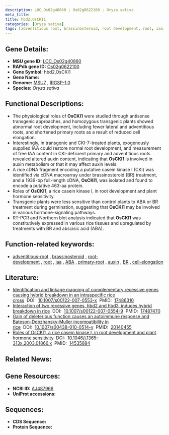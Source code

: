 ```yaml
---
description: LOC_Os02g40860 ; Os02g0622100 ; Oryza sativa
meta_title:
title: hbd2,OsCKI1
categories: [Oryza sativa]
tags: [adventitious root, brassinosteroid, root development, root, iaa,  ABA , primary root, auxin,  BR , cell elongation]
---
```


## Gene Details:
- **MSU gene ID:** [LOC_Os02g40860](http://rice.uga.edu/cgi-bin/ORF_infopage.cgi?orf=LOC_Os02g40860)  
- **RAPdb gene ID:** [Os02g0622100](https://rapdb.dna.affrc.go.jp/locus/?name=Os02g0622100)  
- **Gene Symbol:** hbd2,OsCKI1
- **Gene Name:**
- **Genome:**  [MSU7](http://rice.uga.edu/)&nbsp;,&nbsp;[IRGSP-1.0](https://rapdb.dna.affrc.go.jp/download/irgsp1.html)
- **Species:** *Oryza sativa*

## Functional Descriptions:
   - The physiological roles of **OsCKI1** were studied through antisense transgenic approaches, and homozygous transgenic plants showed abnormal root development, including fewer lateral and adventitious roots, and shortened primary roots as a result of reduced cell elongation.
   - Interestingly, in transgenic and CKI-7-treated plants, exogenously supplied IAA could restore normal root development, and measurement of free IAA content in CKI-deficient primary and adventitious roots revealed altered auxin content, indicating that **OsCKI1** is involved in auxin metabolism or that it may affect auxin levels.
   - A rice cDNA fragment encoding a putative casein kinase I (CKI) was identified via cDNA macroarray under brassinosteroid (BR) treatment, and a 1939-bp full-length cDNA, **OsCKI1**, was isolated and found to encode a putative 463-aa protein.
   - Roles of **OsCKI1**, a rice casein kinase I, in root development and plant hormone sensitivity.
   - Transgenic plants were less sensitive than control plants to ABA or BR treatment during germination, suggesting that **OsCKI1** may be involved in various hormone-signaling pathways.
   - RT-PCR and Northern blot analysis indicated that **OsCKI1** was constitutively expressed in various rice tissues and upregulated by treatments with BR and abscisic acid (ABA).

## Function-related keywords:
   - [adventitious-root](/tags/adventitious-root/)&nbsp;,&nbsp;[brassinosteroid](/tags/brassinosteroid/)&nbsp;,&nbsp;[root-development](/tags/root-development/)&nbsp;,&nbsp;[root](/tags/root/)&nbsp;,&nbsp;[iaa](/tags/iaa/)&nbsp;,&nbsp;[ABA](/tags/ABA/)&nbsp;,&nbsp;[primary-root](/tags/primary-root/)&nbsp;,&nbsp;[auxin](/tags/auxin/)&nbsp;,&nbsp;[BR](/tags/BR/)&nbsp;,&nbsp;[cell-elongation](/tags/cell-elongation/)

## Literature:
   - [Identification and linkage mapping of complementary recessive genes causing hybrid breakdown in an intraspecific rice cross](https://www.doi.org/10.1007/s00122-007-0553-x)&nbsp;&nbsp;DOI:&nbsp;&nbsp;[10.1007/s00122-007-0553-x](https://www.doi.org/10.1007/s00122-007-0553-x)&nbsp;&nbsp;PMID:&nbsp;&nbsp;[17486310](https://pubmed.ncbi.nlm.nih.gov/17486310/)
   - [Interaction of two recessive genes, hbd2 and hbd3, induces hybrid breakdown in rice](https://www.doi.org/10.1007/s00122-007-0554-9)&nbsp;&nbsp;DOI:&nbsp;&nbsp;[10.1007/s00122-007-0554-9](https://www.doi.org/10.1007/s00122-007-0554-9)&nbsp;&nbsp;PMID:&nbsp;&nbsp;[17487470](https://pubmed.ncbi.nlm.nih.gov/17487470/)
   - [Gain of deleterious function causes an autoimmune response and Bateson-Dobzhansky-Muller incompatibility in rice](https://www.doi.org/10.1007/s00438-010-0514-y)&nbsp;&nbsp;DOI:&nbsp;&nbsp;[10.1007/s00438-010-0514-y](https://www.doi.org/10.1007/s00438-010-0514-y)&nbsp;&nbsp;PMID:&nbsp;&nbsp;[20140455](https://pubmed.ncbi.nlm.nih.gov/20140455/)
   - [Roles of OsCKI1, a rice casein kinase I, in root development and plant hormone sensitivity](https://www.doi.org/10.1046/j.1365-313x.2003.01866.x)&nbsp;&nbsp;DOI:&nbsp;&nbsp;[10.1046/j.1365-313x.2003.01866.x](https://www.doi.org/10.1046/j.1365-313x.2003.01866.x)&nbsp;&nbsp;PMID:&nbsp;&nbsp;[14535884](https://pubmed.ncbi.nlm.nih.gov/14535884/)

## Related News:

## Gene Resources:
- **NCBI ID:**  [AJ487966](http://www.ncbi.nlm.nih.gov/nuccore/AJ487966)
- **UniProt accessions:** [](https://www.uniprot.org/uniprotkb//entry)

## Sequences:
- **CDS Sequence:**
- **Protein Sequence:**
